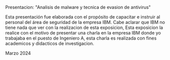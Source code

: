 Presentacion: 
"Analisis de malware y tecnica de evasion de antivirus"

Esta presentación fue elaborada con el propósito de capacitar e instruir al personal del área de seguridad de la empresa IBM. 
Cabe aclarar que IBM no tiene nada que ver con la realizacion de esta exposicion, 
Esta exposicion la realice con el motivo de presentar una charla en la empresa IBM donde yo trabajaba en el puesto de Ingeniero A, 
esta charla es realizada con fines academicos y didacticos de investigacion. 

Marzo 2024
